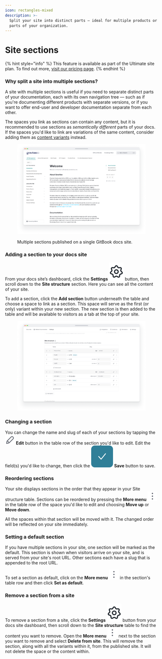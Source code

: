 ```yaml
---
icon: rectangles-mixed
description: >-
  Split your site into distinct parts — ideal for multiple products or different
  parts of your organization.
---
```


# Site sections

{% hint style="info" %}
This feature is available as part of the Ultimate site plan. To find out more, [visit our pricing page](https://www.gitbook.com/pricing).
{% endhint %}

### Why split a site into multiple sections?

A site with multiple sections is useful if you need to separate distinct parts of your documentation, each with its own navigation tree — such as if you're documenting different products with separate versions, or if you want to offer end-user and developer documentation separate from each other.

The spaces you link as sections can contain any content, but it is recommended to use sections as _semantically different_ parts of your docs. If the spaces you'd like to link are variations of the same content, consider adding them as [content variants](publish-multiple-spaces-on-one-site.md) instead.

<figure><img src="../../.gitbook/assets/Gravitee.png" alt=""><figcaption><p>Multiple sections published on a single GitBook docs site.</p></figcaption></figure>

### Adding a section to your docs site

From your docs site’s dashboard, click the **Settings** <picture><source srcset="../../.gitbook/assets/settings-dark.png" media="(prefers-color-scheme: dark)"><img src="../../.gitbook/assets/settings-light.png" alt="" data-size="line"></picture> button, then scroll down to the **Site structure** section. Here you can see all the content of your site.

To add a section, click the **Add section** button underneath the table and choose a space to link as a section. This space will serve as the first (or only) variant within your new section. The new section is then added to the table and will be available to visitors as a tab at the top of your site.

<figure><img src="../../.gitbook/assets/Site structure full.png" alt=""><figcaption></figcaption></figure>

### Changing a section

You can change the name and slug of each of your sections by tapping the ![](../../.gitbook/assets/Edit.svg) **Edit** button in the table row of the section you'd like to edit. Edit the field(s) you'd like to change, then click the <img src="../../.gitbook/assets/Icon Button.png" alt="" data-size="line"> **Save** button to save.

### Reordering sections

Your site displays sections in the order that they appear in your Site structure table. Sections can be reordered by pressing the **More menu** ![](../../.gitbook/assets/3dots-vertical.svg)  in the table row of the space you'd like to edit and choosing **Move up** or **Move down**.&#x20;

All the spaces within that section will be moved with it. The changed order will be reflected on your site immediately.

### Setting a default section

If you have multiple sections in your site, one section will be marked as the default. This section is shown when visitors arrive on your site, and is served from your site's root URL. Other sections each have a slug that is appended to the root URL.

To set a section as default, click on the **More menu** ![](../../.gitbook/assets/3dots-vertical.svg) in the section's table row and then click **Set as default**.

### Remove a section from a site

To remove a section from a site, click the **Settings** <picture><source srcset="../../.gitbook/assets/settings-dark.png" media="(prefers-color-scheme: dark)"><img src="../../.gitbook/assets/settings-light.png" alt="" data-size="line"></picture> button from your docs site dashboard, then scroll down to the **Site structure** table to find the content you want to remove. Open the **More menu** ![](../../.gitbook/assets/3dots-vertical.svg) next to the section you want to remove and select **Delete from site**. This will remove the section, along with all the variants within it, from the published site. It will not delete the space or the content within.
